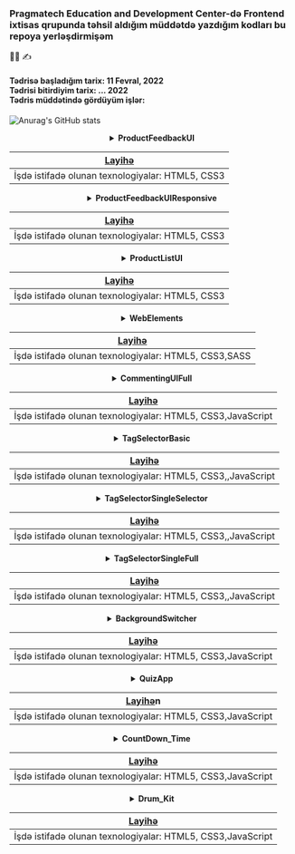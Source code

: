 
### Pragmatech Education and Development Center-də Frontend ixtisas qrupunda təhsil aldığım müddətdə yazdığım kodları bu repoya yerləşdirmişəm  
:woman_student:  :writing_hand:

<h4>Tədrisə başladığım tarix: 11 Fevral, 2022  </br> Tədrisi bitirdiyim tarix: ... 2022 </br> Tədris müddətində gördüyüm işlər: </h4>




![Anurag's GitHub stats](https://github-readme-stats.vercel.app/api?username=alimakarimova&show_icons=true&theme=onedark)

<div align="center">
<details> 
<summary><strong>ProductFeedbackUI</strong></summary>
</details>

| [Layihə](https://github.com/AlimaKarimova/PragmatechFrontEndProject/tree/main/ProductFeedbackUI)      |
| :---------------------------------------------------------------------------------------------------: |
|                      İşdə istifadə olunan texnologiyalar: HTML5, CSS3                                 |
  
<div align="center">
<details> 
<summary><strong>ProductFeedbackUIResponsive</strong></summary>
</details>

| [Layihə](https://github.com/AlimaKarimova/PragmatechFrontEndProject/tree/main/ProductFeedbackUIResponsive) |
| :---------------------------------------------------------------------------------------------------:      |
|                      İşdə istifadə olunan texnologiyalar: HTML5, CSS3                                      |

<div align="center">
<details> 
<summary><strong>ProductListUI</strong></summary>
</details>

| [Layihə](https://github.com/AlimaKarimova/PragmatechFrontEndProject/tree/main/ProductlistUI)          |
| :---------------------------------------------------------------------------------------------------: |
|                      İşdə istifadə olunan texnologiyalar: HTML5, CSS3                                 |


<details> 
<summary><strong>WebElements</strong></summary>
</details>

| [Layihə](https://github.com/AlimaKarimova/PragmatechFrontEndProject/tree/main/WebElements)            |
| :---------------------------------------------------------------------------------------------------: |
|                      İşdə istifadə olunan texnologiyalar: HTML5, CSS3,SASS                            |
  

<div align="center">
<details> 
<summary><strong>CommentingUIFull</strong></summary>
</details>

| [Layihə](https://github.com/AlimaKarimova/PragmatechFrontEndProject/tree/main/Tasks_6-13/CommentingUIFull/CommentingUIAddComment/CommentingUIBasic)|
| :---------------------------------------------------------------------------------------------------:                                              |
|                      İşdə istifadə olunan texnologiyalar: HTML5, CSS3,JavaScript                                                                   |
  
  

<div align="center">
<details> 
<summary><strong>TagSelectorBasic</strong></summary>
</details>

| [Layihə](https://github.com/AlimaKarimova/PragmatechFrontEndProject/tree/main/Tasks_6-13/TagSelectorBasic)         |
| :---------------------------------------------------------------------------------------------------:              |
|                      İşdə istifadə olunan texnologiyalar: HTML5, CSS3,,JavaScript                                  |
  

<div align="center">
<details> 
<summary><strong>TagSelectorSingleSelector</strong></summary>
</details>

| [Layihə](https://github.com/AlimaKarimova/PragmatechFrontEndProject/tree/main/Tasks_6-13/TagSelectorSingleSelector)| 
| :---------------------------------------------------------------------------------------------------:              |
|                      İşdə istifadə olunan texnologiyalar: HTML5, CSS3,,JavaScript                                  |  
 

<div align="center">
<details> 
<summary><strong>TagSelectorSingleFull</strong></summary>
</details>

| [Layihə](https://github.com/AlimaKarimova/PragmatechFrontEndProject/tree/main/Tasks_6-13/TagSelectorSingleFull/TagSelectorBasic)|
| :---------------------------------------------------------------------------------------------------:                           |
|                      İşdə istifadə olunan texnologiyalar: HTML5, CSS3,,JavaScript                                               |  
  
  


<div align="center">
<details> 
<summary><strong>BackgroundSwitcher</strong></summary>
</details>

| [Layihə](https://github.com/AlimaKarimova/PragmatechFrontEndProject/tree/main/Tasks_6-13/BackgroundSwitcher)|
| :---------------------------------------------------------------------------------------------------:       |
|                      İşdə istifadə olunan texnologiyalar: HTML5, CSS3,JavaScript                            |  
  
 <div align="center">
<details> 
<summary><strong>QuizApp</strong></summary>
</details>
 
| [Layihə](https://github.com/AlimaKarimova/PragmatechFrontEndProject/tree/main/Quiz)n                  |
| :---------------------------------------------------------------------------------------------------: |
|                      İşdə istifadə olunan texnologiyalar: HTML5, CSS3,JavaScript                      |  
  
<div align="center">
<details> 
<summary><strong>CountDown_Time</strong></summary>
</details>

| [Layihə](https://github.com/AlimaKarimova/My_Works/tree/main/CountDown_Time)                          |
| :---------------------------------------------------------------------------------------------------: |
|                      İşdə istifadə olunan texnologiyalar: HTML5, CSS3,JavaScript                      |   

 <div align="center">
<details> 
<summary><strong>Drum_Kit</strong></summary>
</details>

| [Layihə](https://github.com/AlimaKarimova/My_Works/tree/main/Drum_Kit)                                |
| :---------------------------------------------------------------------------------------------------: |
|                      İşdə istifadə olunan texnologiyalar: HTML5, CSS3,JavaScript                      |   
